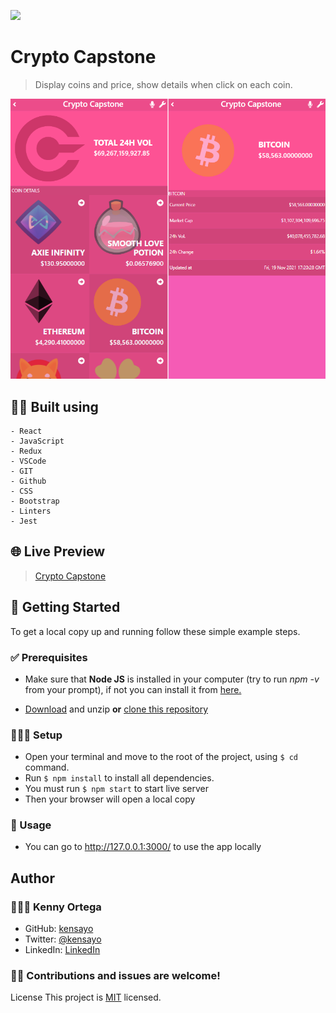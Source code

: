 ![](https://img.shields.io/badge/Microverse-blueviolet)

# Crypto Capstone

> Display coins and price, show details when click on each coin.

![](./screenshot/screenshot.png)


## 👷🏻 Built using
    - React
    - JavaScript
    - Redux
    - VSCode
    - GIT
    - Github
    - CSS
    - Bootstrap
    - Linters
    - Jest
  
## 🌐 Live Preview

> [Crypto Capstone](https://amazing-boyd-3a6ff9.netlify.app/)

## 🚩 Getting Started

To get a local copy up and running follow these simple example steps.

### ✅ Prerequisites

* Make sure that **Node JS** is installed in your computer (try to run _npm -v_ from your prompt), if not you can install it from [here.](https://nodejs.org/en/download/)


* [Download](https://github.com/kensayo/crypto-capstone/archive/refs/heads/dev.zip) and unzip **or** [clone this repository](https://docs.github.com/es/github/creating-cloning-and-archiving-repositories/cloning-a-repository)


### 👨🏻‍🔧 Setup

- Open your terminal and move to the root of the project, using ```$ cd``` command.
- Run ```$ npm install``` to install all dependencies.
- You must run ```$ npm start``` to start live server
- Then your browser will open a local copy

### 🔌 Usage

- You can go to http://127.0.0.1:3000/ to use the app locally

## Author

### 👨🏻‍💻 Kenny Ortega

- GitHub: [kensayo](https://github.com/kensayo)
- Twitter: [@kensayo](https://twitter.com/kensayo)
- LinkedIn: [LinkedIn](https://www.linkedin.com/in/kennyortega/)
  

### 🤝🏻 Contributions and issues are welcome!

License
This project is [MIT](./MIT.md) licensed.
